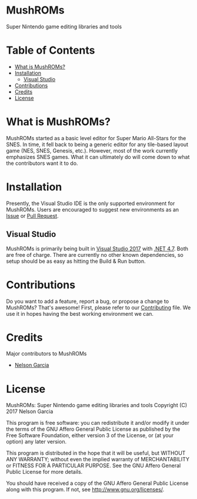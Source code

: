 # MushROMs
Super Nintendo game editing libraries and tools
# Table of Contents
* [What is MushROMs?](#what-is-mushroms)
* [Installation](#installation)
    * [Visual Studio](#visual-studio)
* [Contributions](#contributions)
* [Credits](#credits)
* [License](#license)
# What is MushROMs?
MushROMs started as a basic level editor for Super Mario All-Stars for the SNES. In time, it fell back to being a generic editor for any tile-based layout game (NES, SNES, Genesis, etc.). However, most of the work currently emphasizes SNES games. What it can ultimately do will come down to what the contributors want it to do.
# Installation
Presently, the Visual Studio IDE is the only supported environment for MushROMs. Users are encouraged to suggest new environments as an [Issue](https://github.com/bonimy/MushROMs/issues) or [Pull Request](https://github.com/bonimy/MushROMs/pulls).
## Visual Studio
MushROMs is primarily being built in [Visual Studio 2017](https://www.visualstudio.com/en-us/news/releasenotes/vs2017-relnotes) with [.NET 4.7](https://blogs.msdn.microsoft.com/dotnet/2017/04/05/announcing-the-net-framework-4-7/). Both are free of charge. There are currently no other known dependencies, so setup should be as easy as hitting the Build & Run button.
# Contributions
Do you want to add a feature, report a bug, or propose a change to MushROMs? That's awesome! First, please refer to our [Contributing](CONTRIBUTING.md) file. We use it in hopes having the best working environment we can.
# Credits
Major contributors to MushROMs
* [Nelson Garcia](https://github.com/bonimy)
# License
MushROMs: Super Nintendo game editing libraries and tools
Copyright (C) 2017 Nelson Garcia

This program is free software: you can redistribute it and/or modify
it under the terms of the GNU Affero General Public License as published
by the Free Software Foundation, either version 3 of the License, or
(at your option) any later version.

This program is distributed in the hope that it will be useful,
but WITHOUT ANY WARRANTY; without even the implied warranty of
MERCHANTABILITY or FITNESS FOR A PARTICULAR PURPOSE.  See the
GNU Affero General Public License for more details.

You should have received a copy of the GNU Affero General Public License
along with this program. If not, see http://www.gnu.org/licenses/.
